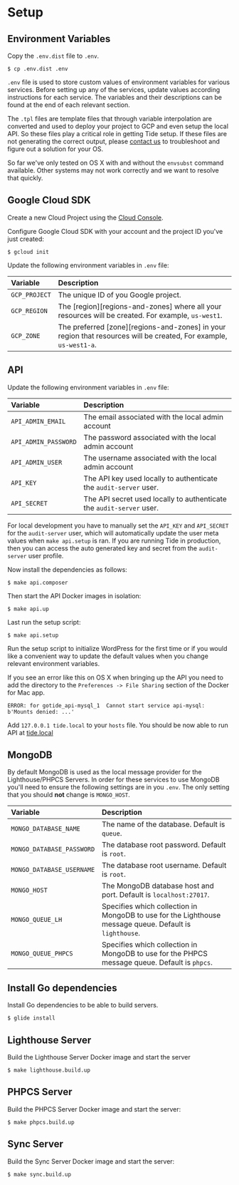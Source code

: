 # Setup

## Environment Variables

Copy the `.env.dist` file to `.env`.

```
$ cp .env.dist .env
```

`.env` file is used to store custom values of environment variables for various services. Before setting up any of the services, update values according instructions for each service. The variables and their descriptions can be found at the end of each relevant section.

The `.tpl` files are template files that through variable interpolation are 
converted and used to deploy your project to GCP and even setup the local API. So 
these files play a critical role in getting Tide setup. If these files are not 
generating the correct output, please [contact us](#contact-us) to troubleshoot and 
figure out a solution for your OS.

So far we've only tested on OS X with and without the `envsubst` command available. 
Other systems may not work correctly and we want to resolve that quickly.

## Google Cloud SDK 

Create a new Cloud Project using the [Cloud Console](https://console.cloud.google.com/).

Configure Google Cloud SDK with your account and the project ID you've just created:

```
$ gcloud init
```

Update the following environment variables in `.env` file:

| Variable | Description |
| :--- | :--- |
| `GCP_PROJECT` | The unique ID of you Google project. |
| `GCP_REGION` | The [region][regions-and-zones] where all your resources will be created. For example, `us-west1`. |
| `GCP_ZONE` | The preferred [zone][regions-and-zones] in your region that resources will be created, For example, `us-west1-a`. |

## API

Update the following environment variables in `.env` file:

| Variable | Description |
| :--- | :--- |
| `API_ADMIN_EMAIL` | The email associated with the local admin account |
| `API_ADMIN_PASSWORD` | The password associated with the local admin account |
| `API_ADMIN_USER` | The username associated with the local admin account |
| `API_KEY` | The API key used locally to authenticate the `audit-server` user. |
| `API_SECRET` | The API secret used locally to authenticate the `audit-server` user. |

For local development you have to manually set the `API_KEY` and `API_SECRET` for the 
`audit-server` user, which will automatically update the user meta values when 
`make api.setup` is ran. If you are 
running Tide in production, then you can access the auto generated key and secret 
from the `audit-server` user profile. 

Now install the dependencies as follows:

```
$ make api.composer
```

Then start the API Docker images in isolation:

```
$ make api.up
```

Last run the setup script:

```
$ make api.setup
```

Run the setup script to initialize WordPress for the first time or if you would 
like a convenient way to update the default values when you change relevant 
environment variables.

If you see an error like this on OS X when bringing up the API you need to add the 
directory to the `Preferences -> File Sharing` section of the Docker for Mac app.

```
ERROR: for gotide_api-mysql_1  Cannot start service api-mysql: b'Mounts denied: ...'
```

Add `127.0.0.1 tide.local` to your `hosts` file. You should be now able to run API at [tide.local](http://tide.local)

## MongoDB

By default MongoDB is used as the local message provider for the Lighthouse/PHPCS Servers. In order for these services to use MongoDB you'll need to ensure the following settings are in you `.env`. The only setting that you should **not** change is `MONGO_HOST`.

| Variable | Description |
| :--- | :--- |
| `MONGO_DATABASE_NAME` | The name of the database. Default is `queue`. |
| `MONGO_DATABASE_PASSWORD` | The database root password. Default is `root`. |
| `MONGO_DATABASE_USERNAME` | The database root username. Default is `root`. |
| `MONGO_HOST` | The MongoDB database host and port. Default is `localhost:27017`. |
| `MONGO_QUEUE_LH` | Specifies which collection in MongoDB to use for the Lighthouse message queue. Default is `lighthouse`. |
| `MONGO_QUEUE_PHPCS` | Specifies which collection in MongoDB to use for the PHPCS message queue. Default is `phpcs`. |

## Install Go dependencies
Install Go dependencies to be able to build servers.

```
$ glide install
```

## Lighthouse Server

Build the Lighthouse Server Docker image and start the server

```
$ make lighthouse.build.up
```

## PHPCS Server

Build the PHPCS Server Docker image and start the server:

```
$ make phpcs.build.up
```

## Sync Server
Build the Sync Server Docker image and start the server:

```
$ make sync.build.up
```